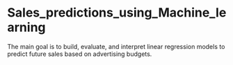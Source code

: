 # Sales_predictions_using_Machine_learning
The main goal is to build, evaluate, and interpret linear regression models to predict future sales based on advertising budgets.
